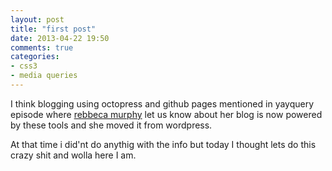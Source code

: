 ```yaml
---
layout: post
title: "first post"
date: 2013-04-22 19:50
comments: true
categories: 
- css3
- media queries
---
```


I think blogging using octopress and github pages mentioned in yayquery episode where [rebbeca murphy](http://google.com) let us know about her blog is now powered by these tools and she moved it from wordpress.

At that time i did'nt do anythig with the info but today I thought lets do this crazy shit and wolla here I am.
